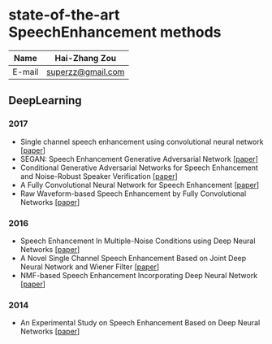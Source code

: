 # state-of-the-art SpeechEnhancement methods 


|Name|Hai-Zhang Zou|
|---|---
|E-mail|superzz@gmail.com


## DeepLearning
### 2017
* Single channel speech enhancement using convolutional neural
network [[paper](http://xueshu.baidu.com/s?wd=paperuri%3A%288e20ebef36821bc701e5d55119d7aa73%29&filter=sc_long_sign&tn=SE_xueshusource_2kduw22v&sc_vurl=http%3A%2F%2Fieeexplore.ieee.org%2Fdocument%2F7945915%2F&ie=utf-8&sc_us=10353052094947466062)] 
* SEGAN: Speech Enhancement Generative Adversarial Network [[paper](http://pdfs.semanticscholar.org/307a/cb91ebc6333f044359aff9284bbe0d48e358.pdf)] 
* Conditional Generative Adversarial Networks for Speech Enhancement and
Noise-Robust Speaker Verification [[paper](https://www.isca-speech.org/archive/Interspeech_2017/pdfs/1620.PDF)] 
* A Fully Convolutional Neural Network for Speech Enhancement [[paper](https://www.isca-speech.org/archive/Interspeech_2017/pdfs/1465.PDF)]
* Raw Waveform-based Speech Enhancement by Fully Convolutional Networks [[paper](http://pdfs.semanticscholar.org/9c05/e21d07734a986063bffe0a0b271a08eb30b6.pdf)] 
### 2016
* Speech Enhancement In Multiple-Noise Conditions using Deep Neural
Networks [[paper](https://www.isca-speech.org/archive/Interspeech_2016/pdfs/0088.PDF)] 
* A Novel Single Channel Speech Enhancement Based
on Joint Deep Neural Network and Wiener Filter [[paper](http://xueshu.baidu.com/s?wd=paperuri%3A%28de2ed9a93abb3edeacde73c2a321e400%29&filter=sc_long_sign&tn=SE_xueshusource_2kduw22v&sc_vurl=http%3A%2F%2Fieeexplore.ieee.org%2Fdocument%2F7489830%2F&ie=utf-8&sc_us=17707163339176136223)] 
* NMF-based Speech Enhancement Incorporating Deep Neural Network [[paper](http://pdfs.semanticscholar.org/8588/b415251e6f17f92a726171d957171fafcb81.pdf)] 
### 2014
* An Experimental Study on Speech Enhancement
Based on Deep Neural Networks [[paper](https://ieeexplore.ieee.org/stamp/stamp.jsp?tp=&arnumber=6665000)] 

